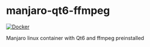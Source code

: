 # manjaro-qt6-ffmpeg
[![Docker](https://github.com/sdcieo0330/manjaro-qt6-ffmpeg/actions/workflows/docker-publish.yml/badge.svg)](https://github.com/sdcieo0330/manjaro-qt6-ffmpeg/actions/workflows/docker-publish.yml)

Manjaro linux container with Qt6 and ffmpeg preinstalled
